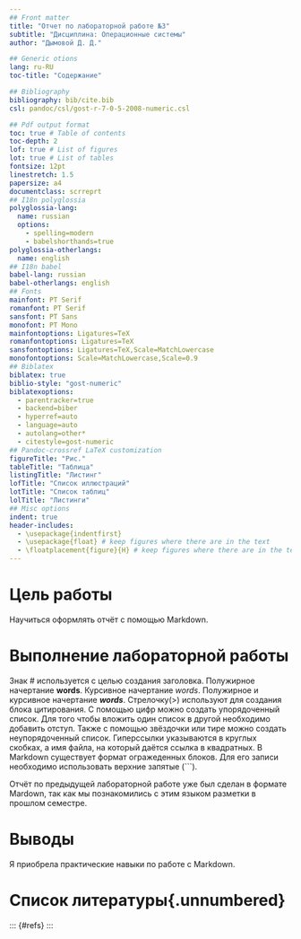 ```yaml
---
## Front matter
title: "Отчет по лабораторной работе №3"
subtitle: "Дисциплина: Операционные системы"
author: "Дымовой Д. Д."

## Generic otions
lang: ru-RU
toc-title: "Содержание"

## Bibliography
bibliography: bib/cite.bib
csl: pandoc/csl/gost-r-7-0-5-2008-numeric.csl

## Pdf output format
toc: true # Table of contents
toc-depth: 2
lof: true # List of figures
lot: true # List of tables
fontsize: 12pt
linestretch: 1.5
papersize: a4
documentclass: scrreprt
## I18n polyglossia
polyglossia-lang:
  name: russian
  options:
	- spelling=modern
	- babelshorthands=true
polyglossia-otherlangs:
  name: english
## I18n babel
babel-lang: russian
babel-otherlangs: english
## Fonts
mainfont: PT Serif
romanfont: PT Serif
sansfont: PT Sans
monofont: PT Mono
mainfontoptions: Ligatures=TeX
romanfontoptions: Ligatures=TeX
sansfontoptions: Ligatures=TeX,Scale=MatchLowercase
monofontoptions: Scale=MatchLowercase,Scale=0.9
## Biblatex
biblatex: true
biblio-style: "gost-numeric"
biblatexoptions:
  - parentracker=true
  - backend=biber
  - hyperref=auto
  - language=auto
  - autolang=other*
  - citestyle=gost-numeric
## Pandoc-crossref LaTeX customization
figureTitle: "Рис."
tableTitle: "Таблица"
listingTitle: "Листинг"
lofTitle: "Список иллюстраций"
lotTitle: "Список таблиц"
lolTitle: "Листинги"
## Misc options
indent: true
header-includes:
  - \usepackage{indentfirst}
  - \usepackage{float} # keep figures where there are in the text
  - \floatplacement{figure}{H} # keep figures where there are in the text
---
```


# Цель работы

Научиться оформлять отчёт с помощью Markdown.

# Выполнение лабораторной работы 

Знак # используется с целью создания заголовка.
Полужирное начертание **words**. 
Курсивное начертание *words*.
Полужирное и курсивное начертание ***words***.
Стрелочку(>) используют для создания блока цитирования.
С помощью цифр можно создать упорядоченный список. Для того чтобы вложить один список в другой необходимо добавить отступ. Также с помощью звёздочки или тире можно создать неупорядоченный список.
Гиперссылки указываются в круглых скобках, а имя файла, на который даётся ссылка в квадратных.
В Markdown существует формат огражеденных блоков. Для его записи необходимо использовать верхние запятые (```).

Отчёт по предыдущей лабораторной работе уже был сделан в формате Mardown, так как мы познакомились с этим языком разметки в прошлом семестре. 

# Выводы

Я приобрела практические навыки по работе с Markdown.

# Список литературы{.unnumbered}

::: {#refs}
:::
